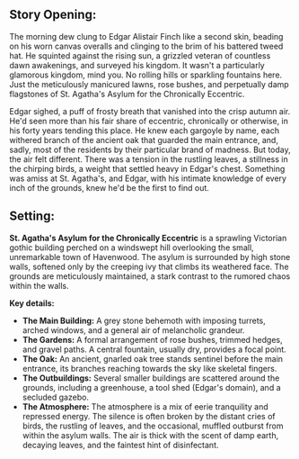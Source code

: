 ## Story Opening:

The morning dew clung to Edgar Alistair Finch like a second skin, beading on his worn canvas overalls and clinging to the brim of his battered tweed hat. He squinted against the rising sun, a grizzled veteran of countless dawn awakenings, and surveyed his kingdom. It wasn't a particularly glamorous kingdom, mind you. No rolling hills or sparkling fountains here. Just the meticulously manicured lawns, rose bushes, and perpetually damp flagstones of St. Agatha's Asylum for the Chronically Eccentric.

Edgar sighed, a puff of frosty breath that vanished into the crisp autumn air. He'd seen more than his fair share of eccentric, chronically or otherwise, in his forty years tending this place. He knew each gargoyle by name, each withered branch of the ancient oak that guarded the main entrance, and, sadly, most of the residents by their particular brand of madness. But today, the air felt different. There was a tension in the rustling leaves, a stillness in the chirping birds, a weight that settled heavy in Edgar's chest. Something was amiss at St. Agatha's, and Edgar, with his intimate knowledge of every inch of the grounds, knew he'd be the first to find out.

## Setting:

**St. Agatha's Asylum for the Chronically Eccentric** is a sprawling Victorian gothic building perched on a windswept hill overlooking the small, unremarkable town of Havenwood. The asylum is surrounded by high stone walls, softened only by the creeping ivy that climbs its weathered face. The grounds are meticulously maintained, a stark contrast to the rumored chaos within the walls.

**Key details:**

*   **The Main Building:** A grey stone behemoth with imposing turrets, arched windows, and a general air of melancholic grandeur.
*   **The Gardens:** A formal arrangement of rose bushes, trimmed hedges, and gravel paths. A central fountain, usually dry, provides a focal point.
*   **The Oak:** An ancient, gnarled oak tree stands sentinel before the main entrance, its branches reaching towards the sky like skeletal fingers.
*   **The Outbuildings:** Several smaller buildings are scattered around the grounds, including a greenhouse, a tool shed (Edgar's domain), and a secluded gazebo.
*   **The Atmosphere:** The atmosphere is a mix of eerie tranquility and repressed energy. The silence is often broken by the distant cries of birds, the rustling of leaves, and the occasional, muffled outburst from within the asylum walls. The air is thick with the scent of damp earth, decaying leaves, and the faintest hint of disinfectant.
